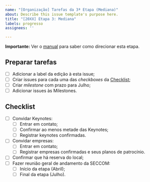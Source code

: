 ```yaml
---
name: "[Organização] Tarefas da 3ª Etapa (Mediana)"
about: Describe this issue template's purpose here.
title: "[20XX] Etapa 3: Mediana"
labels: progresso
assignees: ''

---
```


**Importante:** Ver o [manual](https://github.com/seccom-ufsc/manual/wiki/3.-Etapa-Mediana) para saber como direcionar esta etapa.

## Preparar tarefas

- [ ] Adicionar a label da edição à esta issue;
- [ ] Criar issues para cada uma das _checkboxes_ da [Checklist](#Checklist);
- [ ] Criar _milestone_ com prazo para Julho;
- [ ] Adicionar issues às Milestones.

## Checklist

- [ ] Convidar Keynotes:
  - [ ] Entrar em contato;
  - [ ] Confirmar ao menos metade das Keynotes;
  - [ ] Registrar keynotes confirmadas.
- [ ] Convidar empresas:
  - [ ] Entrar em contato;
  - [ ] Registrar empresas confirmadas e seus planos de patrocínio.
- [ ] Confirmar que há reserva do local;
- [ ] Fazer reunião geral de andamento da SECCOM:
  - [ ] Início da etapa (Abril);
  - [ ] Final da etapa (Julho).
